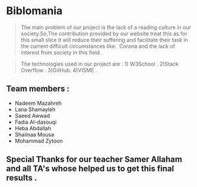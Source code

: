 # Biblomania

>The main problem of our project is the lack of a reading culture in our society.So,The contribution provided by our website treat this as for this small slice It will reduce their suffering and facilitate their task in  the current difficult circumstances like:  Corona and the lack of interest from society in this field. 

>The technologies used in our project are : 1) W3School . 2)Stack Overflow . 3)GitHub.
4)VISME .

## Team members :

- Nadeem Mazahreh
- Lana Shamayleh
- Saeed Awwad
- Fadia Al-dasouqi
- Heba Abdallah
- Shaimaa Mousa
- Mohammad Zytoon


## Special Thanks for our teacher **Samer Allaham** and all TA's whose helped us to get this final results .
